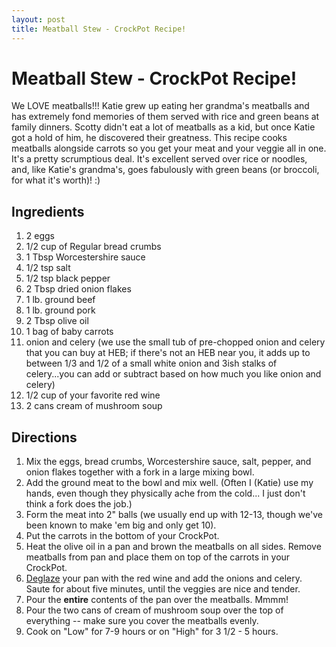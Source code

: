 ```yaml
---
layout: post
title: Meatball Stew - CrockPot Recipe!
---
```


# Meatball Stew - CrockPot Recipe!
We LOVE meatballs!!! Katie grew up eating her grandma's meatballs and has extremely fond memories of them served with rice and green
beans at family dinners. Scotty didn't eat a lot of meatballs as a kid, but once Katie got a hold of him, he discovered their greatness.
This recipe cooks meatballs alongside carrots so you get your meat and your veggie all in one. It's a pretty scrumptious deal. It's
excellent served over rice or noodles, and, like Katie's grandma's, goes fabulously with green beans (or broccoli, for what it's worth)! :)

## Ingredients
1. 2 eggs
1. 1/2 cup of Regular bread crumbs
1. 1 Tbsp Worcestershire sauce
1. 1/2 tsp salt
1. 1/2 tsp black pepper
1. 2 Tbsp dried onion flakes
1. 1 lb. ground beef
1. 1 lb. ground pork
1. 2 Tbsp olive oil
1. 1 bag of baby carrots
1. onion and celery (we use the small tub of pre-chopped onion and celery that you can buy at HEB; if there's not an HEB near you,
it adds up to between 1/3 and 1/2 of a small white onion and 3ish stalks of celery...you can add or subtract based on how much you 
like onion and celery)
1. 1/2 cup of your favorite red wine
1. 2 cans cream of mushroom soup

## Directions
1. Mix the eggs, bread crumbs, Worcestershire sauce, salt, pepper, and onion flakes together with a fork in a large mixing bowl.
1. Add the ground meat to the bowl and mix well. (Often I (Katie) use my hands, even though they physically ache from the cold... I just don't think a fork does the job.)
1. Form the meat into 2" balls (we usually end up with 12-13, though we've been known to make 'em big and only get 10).
1. Put the carrots in the bottom of your CrockPot.
1. Heat the olive oil in a pan and brown the meatballs on all sides. Remove meatballs from pan and place them on top of the carrots in
your CrockPot.
1. [Deglaze](http://www.reluctantgourmet.com/deglazing.htm) your pan with the red wine and add the onions and celery. Saute for about five minutes, until the veggies are nice and tender.
1. Pour the **entire** contents of the pan over the meatballs. Mmmm!
1. Pour the two cans of cream of mushroom soup over the top of everything -- make sure you cover the meatballs evenly. 
1. Cook on "Low" for 7-9 hours or on "High" for 3 1/2 - 5 hours. 
